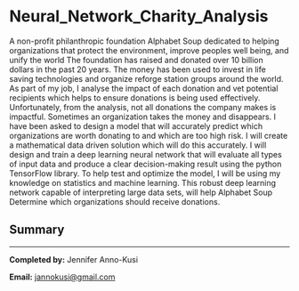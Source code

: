 # Neural_Network_Charity_Analysis


A non-profit philanthropic foundation Alphabet Soup dedicated to helping organizations that protect the environment, improve peoples well being, and unify the world 
The foundation has raised and donated over 10 billion dollars in the past 20 years. The money has been used to invest in life saving technologies and organize reforge station groups around the world.
As part of my job, I analyse the impact of each donation and vet potential recipients which helps to ensure donations is being used effectively. 
Unfortunately, from the analysis, not all donations the company makes is impactful. Sometimes an organization takes the money and disappears.
I have been asked to design a model that will accurately predict which organizations are worth donating to and which are too high risk. I will create a mathematical data driven solution which will do this accurately.
I will design and train a deep learning neural network that will evaluate all types of input data and produce a clear decision-making result using the python TensorFlow library.
To help test and optimize the model, I will be using my knowledge on statistics and machine learning. This robust deep learning network capable of interpreting large data sets, will help Alphabet Soup Determine which organizations should receive donations. 















## Summary



----

**Completed by:** Jennifer Anno-Kusi

**Email:** jannokusi@gmail.com 
